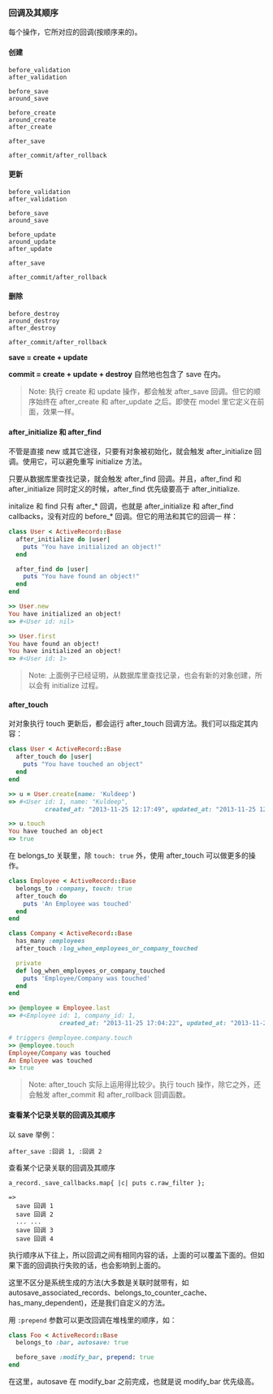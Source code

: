 ### 回调及其顺序

每个操作，它所对应的回调(按顺序来的)。

#### 创建

```
before_validation
after_validation

before_save
around_save

before_create
around_create
after_create

after_save

after_commit/after_rollback
```

#### 更新

```
before_validation
after_validation

before_save
around_save

before_update
around_update
after_update

after_save

after_commit/after_rollback
```

#### 删除

```
before_destroy
around_destroy
after_destroy

after_commit/after_rollback
```

**save = create + update**

**commit = create + update + destroy** 自然地也包含了 save 在内。

> Note: 执行 create 和 update 操作，都会触发 after_save 回调。但它的顺序始终在 after_create 和 after_update 之后。即使在 model 里它定义在前面，效果一样。

#### after_initialize 和 after_find

不管是直接 new 或其它途径，只要有对象被初始化，就会触发 after_initialize 回调。使用它，可以避免重写 initialize 方法。

只要从数据库里查找记录，就会触发 after_find 回调。并且，after_find 和 after_initialize 同时定义的时候，after_find 优先级要高于 after_initialize.

initalize 和 find 只有 after_* 回调，也就是 after_initialize 和 after_find callbacks，没有对应的 before_* 回调。但它的用法和其它的回调一 样：

```ruby
class User < ActiveRecord::Base
  after_initialize do |user|
    puts "You have initialized an object!"
  end

  after_find do |user|
    puts "You have found an object!"
  end
end

>> User.new
You have initialized an object!
=> #<User id: nil>

>> User.first
You have found an object!
You have initialized an object!
=> #<User id: 1>
```

> Note: 上面例子已经证明，从数据库里查找记录，也会有新的对象创建，所以会有 initialize 过程。

#### after_touch

对对象执行 touch 更新后，都会运行 after_touch 回调方法。我们可以指定其内容：

```ruby
class User < ActiveRecord::Base
  after_touch do |user|
    puts "You have touched an object"
  end
end

>> u = User.create(name: 'Kuldeep')
=> #<User id: 1, name: "Kuldeep",
          created_at: "2013-11-25 12:17:49", updated_at: "2013-11-25 12:17:49">

>> u.touch
You have touched an object
=> true
```

在 belongs_to 关联里，除 `touch: true` 外，使用 after_touch 可以做更多的操作。

```ruby
class Employee < ActiveRecord::Base
  belongs_to :company, touch: true
  after_touch do
    puts 'An Employee was touched'
  end
end

class Company < ActiveRecord::Base
  has_many :employees
  after_touch :log_when_employees_or_company_touched

  private
  def log_when_employees_or_company_touched
    puts 'Employee/Company was touched'
  end
end

>> @employee = Employee.last
=> #<Employee id: 1, company_id: 1,
              created_at: "2013-11-25 17:04:22", updated_at: "2013-11-25 17:05:05">

# triggers @employee.company.touch
>> @employee.touch
Employee/Company was touched
An Employee was touched
=> true
```

> Note: after_touch 实际上运用得比较少。执行 touch 操作，除它之外，还会触发 after_commit 和 after_rollback 回调函数。

#### 查看某个记录关联的回调及其顺序

以 save 举例：

```
after_save :回调 1, :回调 2
```

查看某个记录关联的回调及其顺序

```
a_record._save_callbacks.map{ |c| puts c.raw_filter };

=>
  save 回调 1
  save 回调 2
  ... ...
  save 回调 3
  save 回调 4
```

执行顺序从下往上，所以回调之间有相同内容的话，上面的可以覆盖下面的。但如果下面的回调执行失败的话，也会影响到上面的。

这里不区分是系统生成的方法(大多数是关联时就带有，如 autosave_associated_records、belongs_to_counter_cache、has_many_dependent)，还是我们自定义的方法。

用 `:prepend` 参数可以更改回调在堆栈里的顺序，如：

```ruby
class Foo < ActiveRecord::Base
  belongs_to :bar, autosave: true

  before_save :modify_bar, prepend: true
end
```

在这里，autosave 在 modify_bar 之前完成，也就是说 modify_bar 优先级高。
